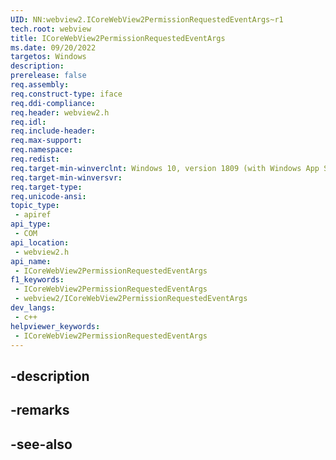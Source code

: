 ```yaml
---
UID: NN:webview2.ICoreWebView2PermissionRequestedEventArgs~r1
tech.root: webview
title: ICoreWebView2PermissionRequestedEventArgs
ms.date: 09/20/2022
targetos: Windows
description: 
prerelease: false
req.assembly: 
req.construct-type: iface
req.ddi-compliance: 
req.header: webview2.h
req.idl: 
req.include-header: 
req.max-support: 
req.namespace: 
req.redist: 
req.target-min-winverclnt: Windows 10, version 1809 (with Windows App SDK 1.1 or later)
req.target-min-winversvr: 
req.target-type: 
req.unicode-ansi: 
topic_type:
 - apiref
api_type:
 - COM
api_location:
 - webview2.h
api_name:
 - ICoreWebView2PermissionRequestedEventArgs
f1_keywords:
 - ICoreWebView2PermissionRequestedEventArgs
 - webview2/ICoreWebView2PermissionRequestedEventArgs
dev_langs:
 - c++
helpviewer_keywords:
 - ICoreWebView2PermissionRequestedEventArgs
---
```


## -description

## -remarks

## -see-also

